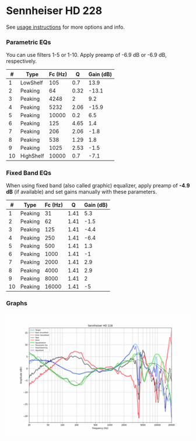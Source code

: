 # Sennheiser HD 228
See [usage instructions](https://github.com/jaakkopasanen/AutoEq#usage) for more options and info.

### Parametric EQs
You can use filters 1-5 or 1-10. Apply preamp of -6.9 dB or -6.9 dB, respectively.

|   # | Type      |   Fc (Hz) |    Q |   Gain (dB) |
|-----|-----------|-----------|------|-------------|
|   1 | LowShelf  |       105 | 0.7  |        13.9 |
|   2 | Peaking   |        64 | 0.32 |       -13.1 |
|   3 | Peaking   |      4248 | 2    |         9.2 |
|   4 | Peaking   |      5232 | 2.06 |       -15.9 |
|   5 | Peaking   |     10000 | 0.2  |         6.5 |
|   6 | Peaking   |       125 | 4.65 |         1.4 |
|   7 | Peaking   |       206 | 2.06 |        -1.8 |
|   8 | Peaking   |       538 | 1.29 |         1.8 |
|   9 | Peaking   |      1025 | 2.53 |        -1.5 |
|  10 | HighShelf |     10000 | 0.7  |        -7.1 |

### Fixed Band EQs
When using fixed band (also called graphic) equalizer, apply preamp of **-4.9 dB** (if available) and set gains manually with these parameters.

|   # | Type    |   Fc (Hz) |    Q |   Gain (dB) |
|-----|---------|-----------|------|-------------|
|   1 | Peaking |        31 | 1.41 |         5.3 |
|   2 | Peaking |        62 | 1.41 |        -1.5 |
|   3 | Peaking |       125 | 1.41 |        -4.4 |
|   4 | Peaking |       250 | 1.41 |        -6.4 |
|   5 | Peaking |       500 | 1.41 |         1.3 |
|   6 | Peaking |      1000 | 1.41 |        -1   |
|   7 | Peaking |      2000 | 1.41 |         2.9 |
|   8 | Peaking |      4000 | 1.41 |         2.9 |
|   9 | Peaking |      8000 | 1.41 |         2   |
|  10 | Peaking |     16000 | 1.41 |        -5   |

### Graphs
![](./Sennheiser%20HD%20228.png)
